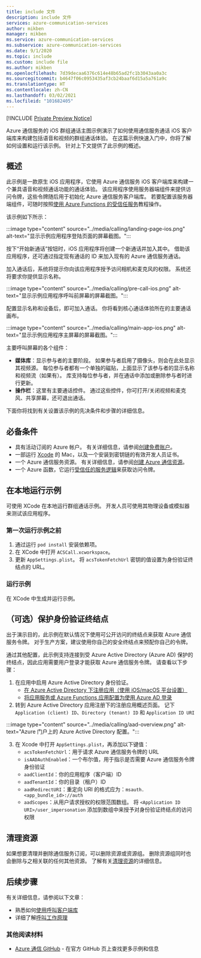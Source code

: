 ```yaml
---
title: include 文件
description: include 文件
services: azure-communication-services
author: mikben
manager: mikben
ms.service: azure-communication-services
ms.subservice: azure-communication-services
ms.date: 9/1/2020
ms.topic: include
ms.custom: include file
ms.author: mikben
ms.openlocfilehash: 7d39decaa6376c614e48b65ad2fc1b3043aa0a3c
ms.sourcegitcommit: b4647f06c0953435af3cb24baaf6d15a5a761a9c
ms.translationtype: HT
ms.contentlocale: zh-CN
ms.lasthandoff: 03/02/2021
ms.locfileid: "101682405"
---
```

[!INCLUDE [Private Preview Notice](../../includes/private-preview-include.md)]

Azure 通信服务的 iOS 群组通话主图示例演示了如何使用通信服务通话 iOS 客户端库来构建包括语音和视频的群组通话体验。 在这篇示例快速入门中，你将了解如何设置和运行该示例。 针对上下文提供了此示例的概述。

## <a name="overview"></a>概述

此示例是一款原生 iOS 应用程序，它使用 Azure 通信服务 iOS 客户端库来构建一个兼具语音和视频通话功能的通话体验。 该应用程序使用服务器端组件来提供访问令牌，这些令牌随后用于初始化 Azure 通信服务客户端库。 若要配置该服务器端组件，可随时按照[使用 Azure Functions 的受信任服务](../../tutorials/trusted-service-tutorial.md)教程操作。

该示例如下所示：

:::image type="content" source="../media/calling/landing-page-ios.png" alt-text="显示示例应用程序登陆页面的屏幕截图。":::

按下“开始新通话”按钮时，iOS 应用程序将创建一个新通话并加入其中。 借助该应用程序，还可通过指定现有通话的 ID 来加入现有的 Azure 通信服务通话。

加入通话后，系统将提示你向该应用程序授予访问相机和麦克风的权限。 系统还将要求你提供显示名称。

:::image type="content" source="../media/calling/pre-call-ios.png" alt-text="显示示例应用程序呼叫前屏幕的屏幕截图。":::

配置显示名称和设备后，即可加入通话。 你将看到核心通话体验所在的主要通话画布。

:::image type="content" source="../media/calling/main-app-ios.png" alt-text="显示示例应用程序主屏幕的屏幕截图。":::

主要呼叫屏幕的各个组件：

- **媒体库**：显示参与者的主要阶段。 如果参与者启用了摄像头，则会在此处显示其视频源。 每位参与者都有一个单独的磁贴，上面显示了该参与者的显示名称和视频流（如果有）。 库支持每位参与者，并在通话中添加或删除参与者时进行更新。
- **操作栏**：这里有主要通话控件。 通过这些控件，你可打开/关闭视频和麦克风、共享屏幕，还可退出通话。

下面你将找到有关设置该示例的先决条件和步骤的详细信息。

## <a name="prerequisites"></a>必备条件

- 具有活动订阅的 Azure 帐户。 有关详细信息，请参阅[创建免费账户](https://azure.microsoft.com/free/?WT.mc_id=A261C142F)。
- 一部运行 [Xcode](https://go.microsoft.com/fwLink/p/?LinkID=266532) 的 Mac，以及一个安装到密钥链的有效开发人员证书。
- 一个 Azure 通信服务资源。 有关详细信息，请参阅[创建 Azure 通信资源](../../quickstarts/create-communication-resource.md)。
- 一个 Azure 函数，它运行[受信任的服务逻辑](../../tutorials/trusted-service-tutorial.md)来获取访问令牌。

## <a name="running-sample-locally"></a>在本地运行示例

可使用 XCode 在本地运行群组通话示例。 开发人员可使用其物理设备或模拟器来测试该应用程序。

### <a name="before-running-the-sample-for-the-first-time"></a>第一次运行示例之前

1. 通过运行 `pod install` 安装依赖项。
2. 在 XCode 中打开 `ACSCall.xcworkspace`。
3. 更新 `AppSettings.plist`。 将 `acsTokenFetchUrl` 密钥的值设置为身份验证终结点的 URL。

### <a name="run-sample"></a>运行示例

在 XCode 中生成并运行示例。

## <a name="optional-securing-an-authentication-endpoint"></a>（可选）保护身份验证终结点

出于演示目的，此示例在默认情况下使用可公开访问的终结点来获取 Azure 通信服务令牌。 对于生产方案，建议使用你自己的安全终结点来预配你自己的令牌。

通过其他配置，此示例支持连接到受 Azure Active Directory (Azure AD) 保护的终结点，因此应用需要用户登录才能获取 Azure 通信服务令牌。 请查看以下步骤：

1. 在应用中启用 Azure Active Directory 身份验证。  
   - [在 Azure Active Directory 下注册应用（使用 iOS/macOS 平台设置）](../../../active-directory/develop/tutorial-v2-ios.md) 
    - [将应用服务或 Azure Functions 应用配置为使用 Azure AD 登录](../../../app-service/configure-authentication-provider-aad.md)
2. 转到 Azure Active Directory 应用注册下的注册应用概述页面。 记下 `Application (client) ID`、`Directory (tenant) ID` 和 `Application ID URI`

:::image type="content" source="../media/calling/aad-overview.png" alt-text="Azure 门户上的 Azure Active Directory 配置。":::

3. 在 Xcode 中打开 `AppSettings.plist`，再添加以下键值：
   - `acsTokenFetchUrl`：用于请求 Azure 通信服务令牌的 URL 
   - `isAADAuthEnabled`：一个布尔值，用于指示是否需要 Azure 通信服务令牌身份验证
   - `aadClientId`：你的应用程序（客户端）ID
   - `aadTenantId`：你的目录（租户）ID
   - `aadRedirectURI`：重定向 URI 的格式应为：`msauth.<app_bundle_id>://auth`
   - `aadScopes`：从用户请求授权的权限范围数组。 将 `<Application ID URI>/user_impersonation` 添加到数组中来授予对身份验证终结点的访问权限

## <a name="clean-up-resources"></a>清理资源

如果想要清理并删除通信服务订阅，可以删除资源或资源组。 删除资源组同时也会删除与之相关联的任何其他资源。 了解有关[清理资源](../../quickstarts/create-communication-resource.md#clean-up-resources)的详细信息。

## <a name="next-steps"></a>后续步骤

有关详细信息，请参阅以下文章：

- 熟悉如何[使用呼叫客户端库](../../quickstarts/voice-video-calling/calling-client-samples.md)
- 详细了解[呼叫工作原理](../../concepts/voice-video-calling/about-call-types.md)

### <a name="additional-reading"></a>其他阅读材料

- [Azure 通信 GitHub](https://github.com/Azure/communication) - 在官方 GitHub 页上查找更多示例和信息